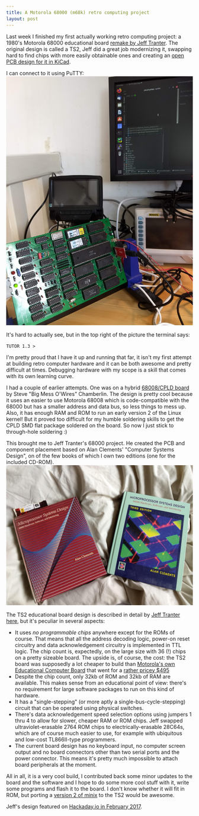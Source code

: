 ```yaml
---
title: A Motorola 68000 (m68k) retro computing project
layout: post
---
```


Last week I finished my first actually working retro computing project: a 1980's Motorola 68000 educational board 
[remake by Jeff Tranter](https://github.com/jefftranter/68000). The original design is called a TS2, Jeff did a great 
job modernizing it, swapping hard to find chips with more easily obtainable ones and creating an [open PCB design for it
in KiCad](https://github.com/jefftranter/68000/tree/master/TS2/v2.1).

I can connect to it using PuTTY:
![Running Motorola 68000 educational board](/images/running-68000.jpg)

It's hard to actually see, but in the top right of the picture the terminal says:
```
TUTOR 1.3 >
```

I'm pretty proud that I have it up and running that far, it isn't my first attempt at building retro computer hardware
and it can be both awesome and pretty difficult at times. Debugging hardware with my scope is a skill that comes with
its own learning curve.

I had a couple of earlier attempts. One was on a hybrid [68008/CPLD board](https://www.bigmessowires.com/68-katy/) by
Steve "Big Mess O'Wires" Chamberlin. The design is pretty cool because it uses an easier to use Motorola 68008 which is 
code-compatible with the 68000 but has a smaller address and data bus, so less things to mess up. Also, it has enough 
RAM and ROM to run an early version 2 of the Linux kernel! But it proved too difficult for my humble soldering skills to
get the CPLD SMD flat package soldered on the board. So now I just stick to through-hole soldering :)

This brought me to Jeff Tranter's 68000 project. He created the PCB and component placement based on Alan Clements' 
"Computer Systems Design", on of the few books of which I own two editions (one for the included CD-ROM).
![Alan Clements "Computer Systems Design"](/images/alan-clements-computer-systems-design.jpg)

The TS2 educational board design is described in detail by [Jeff Tranter 
here](https://github.com/jefftranter/68000/blob/master/TS2/v2.1/theoryofoperation.txt), but it's peculiar in several
aspects:
- It uses _no programmable chips_ anywhere except for the ROMs of course. That means that all the address decoding logic, 
  power-on reset circuitry and data acknowledgement circuitry is implemented in TTL logic. The chip count is, 
  expectedly, on the large size with 36 (!) chips on a pretty sizeable board. The upside is, of course, the cost: the 
  TS2 board was supposedly a lot cheaper to build than [Motorola's own Educational Computer 
  Board](http://www.easy68k.com/paulrsm/mecb/mecb.htm) that went for a [rather pricey $495
  ](http://www.s100computers.com/My%20System%20Pages/68000%20Board/The%20M68000%20Educational%20Computer%20Board.pdf.)
- Despite the chip count, only 32kb of ROM and 32kb of RAM are available. This makes sense from an educational point of
  view: there's no requirement for large software packages to run on this kind of hardware.
- It has a "single-stepping" (or more aptly a single-bus-cycle-stepping) circuit that can be operated using physical 
  switches.
- There's data acknowledgement speed selection options using jumpers 1 thru 4 to allow for slower, cheaper RAM or ROM
  chips. Jeff swapped ultraviolet-erasable 2764 ROM chips to electrically-erasable 28C64s, which are of course much 
  easier to use, for example with ubiquitous and low-cost TL866II-type programmers.
- The current board design has no keyboard input, no computer screen output and no board connectors other than two 
  serial ports and the power connector. This means it's pretty much impossible to attach board peripherals at the 
  moment. 
  
All in all, it is a very cool build, I contributed back some minor updates to the board and the software and I hope to 
do some more cool stuff with it, write some programs and flash it to the board. I don't know whether it will fit in ROM,
but porting a [version 2 of minix](http://download.minix3.org/previous-versions/bzipped/Amiga.tar.bz2) to the TS2 would
be awesome.

Jeff's design featured on [Hackaday.io in February 
2017](https://hackaday.com/2017/02/27/an-old-68000-sbc-is-new-again/).
